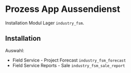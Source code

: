 # Prozess App Aussendienst
Installation Modul Lager `industry_fsm`.

## Installation
Auswahl:
* Field Service - Project Forecast `industry_fsm_forecast`
* Field Service Reports - Sale `industry_fsm_sale_report`